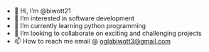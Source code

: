 - 👋 Hi, I’m @biwott21
- 👀 I’m interested in software development
- 🌱 I’m currently learning python programming
- 💞️ I’m looking to collaborate on exciting and challenging projects
- 📫 How to reach me email @ oglabiwott3@gmail.com

<!---
biwott21/biwott21 is a ✨ special ✨ repository because its `README.md` (this file) appears on your GitHub profile.
You can click the Preview link to take a look at your changes.
--->
